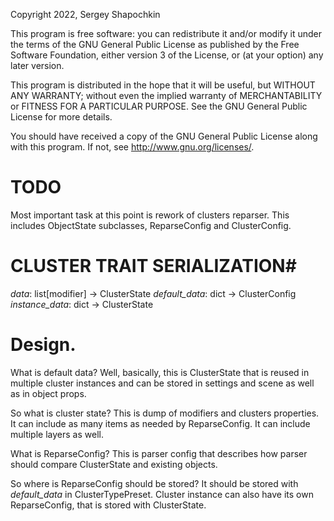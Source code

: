 Copyright 2022, Sergey Shapochkin

 This program is free software: you can redistribute it and/or modify
 it under the terms of the GNU General Public License as published by
 the Free Software Foundation, either version 3 of the License, or
 (at your option) any later version.

 This program is distributed in the hope that it will be useful,
 but WITHOUT ANY WARRANTY; without even the implied warranty of
 MERCHANTABILITY or FITNESS FOR A PARTICULAR PURPOSE.  See the
 GNU General Public License for more details.

 You should have received a copy of the GNU General Public License
 along with this program.  If not, see <http://www.gnu.org/licenses/>.


# TODO #
Most important task at this point is rework of clusters reparser.
This includes ObjectState subclasses, ReparseConfig and ClusterConfig.

# CLUSTER TRAIT SERIALIZATION#
_data_: list[modifier]    ->  ClusterState
_default_data_: dict      ->  ClusterConfig
_instance_data_: dict     ->  ClusterState

# Design. #
What is default data?
Well, basically, this is ClusterState that is reused in multiple
cluster instances and can be stored in settings and scene as well
as in object props.

So what is cluster state?
This is dump of modifiers and clusters properties. It can include
as many items as needed by ReparseConfig. It can include multiple
layers as well.

What is ReparseConfig?
This is parser config that describes how parser should
compare ClusterState and existing objects.

So where is ReparseConfig should be stored?
It should be stored with _default_data_ in ClusterTypePreset.
Cluster instance can also have its own ReparseConfig,
that is stored with ClusterState.
